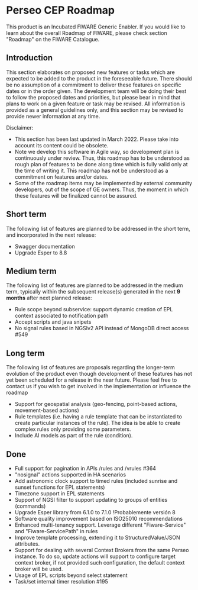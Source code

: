 # Perseo CEP Roadmap

This product is an Incubated FIWARE Generic Enabler. If you would like to learn about the overall Roadmap of FIWARE,
please check section "Roadmap" on the FIWARE Catalogue.

## Introduction

This section elaborates on proposed new features or tasks which are expected to be added to the product in the
foreseeable future. There should be no assumption of a commitment to deliver these features on specific dates or in the
order given. The development team will be doing their best to follow the proposed dates and priorities, but please bear
in mind that plans to work on a given feature or task may be revised. All information is provided as a general
guidelines only, and this section may be revised to provide newer information at any time.

Disclaimer:

-   This section has been last updated in March 2022. Please take into account its content could be obsolete.
-   Note we develop this software in Agile way, so development plan is continuously under review. Thus, this roadmap has
    to be understood as rough plan of features to be done along time which is fully valid only at the time of writing
    it. This roadmap has not be understood as a commitment on features and/or dates.
-   Some of the roadmap items may be implemented by external community developers, out of the scope of GE owners. Thus,
    the moment in which these features will be finalized cannot be assured.

## Short term

The following list of features are planned to be addressed in the short term, and incorporated in the next release:

-   Swagger documentation
-   Upgrade Esper to 8.8

## Medium term

The following list of features are planned to be addressed in the medium term, typically within the subsequent
release(s) generated in the next **9 months** after next planned release:

-   Rule scope beyond subservice: support dynamic creation of EPL context associated to notification path
-   Accept scripts and java snipets
-   No signal rules based in NGSIv2 API instead of MongoDB direct access #549

## Long term

The following list of features are proposals regarding the longer-term evolution of the product even though development
of these features has not yet been scheduled for a release in the near future. Please feel free to contact us if you
wish to get involved in the implementation or influence the roadmap

-   Support for geospatial analysis (geo-fencing, point-based actions, movement-based actions)
-   Rule templates (i.e. having a rule template that can be instantiated to create particular instances of the rule).
    The idea is be able to create complex rules only providing some parameters.
-   Include AI models as part of the rule (condition).

## Done

-   Full support for pagination in APIs /rules and /vrules #364
-   "nosignal" actions supported in HA scenarios
-   Add astronomic clock support to timed rules (included sunrise and sunset functions for EPL statements)
-   Timezone support in EPL statements
-   Support of NGSI filter to support updating to groups of entities (commands)
-   Upgrade Esper library from 6.1.0 to 7.1.0   !Probablemente versión 8
-   Software quality improvement based on ISO25010 recommendations
-   Enhanced multi-tenancy support. Leverage different "Fiware-Service" and "Fiware-ServicePath" in rules
-   Improve template processing, extending it to StructuredValue/JSON attributes.
-   Support for dealing with several Context Brokers from the same Perseo instance. To do so, update actions will
    support to configure target context broker, if not provided such configuration, the default context broker will be
    used.
-   Usage of EPL scripts beyond select statement
-   Task/set internal timer resolution #195
